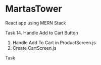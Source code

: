 # MartasTower
React app using MERN Stack


Task 14. Handle Add to Cart Button
1. Handle Add To Cart in ProductScreen.js
2. Create CartScreen.js

Task 
